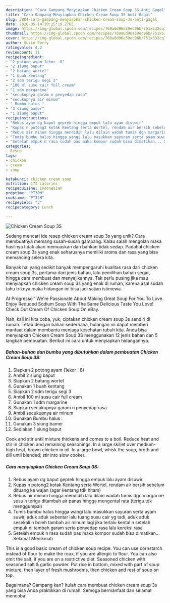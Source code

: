 ```yaml
---
description: "Cara Gampang Menyiapkan Chicken Cream Soup 3S Anti Gagal"
title: "Cara Gampang Menyiapkan Chicken Cream Soup 3S Anti Gagal"
slug: 2884-cara-gampang-menyiapkan-chicken-cream-soup-3s-anti-gagal
date: 2020-05-14T10:25:19.278Z
image: https://img-global.cpcdn.com/recipes/769a6d96a59ec96b/751x532cq70/chicken-cream-soup-3s-foto-resep-utama.jpg
thumbnail: https://img-global.cpcdn.com/recipes/769a6d96a59ec96b/751x532cq70/chicken-cream-soup-3s-foto-resep-utama.jpg
cover: https://img-global.cpcdn.com/recipes/769a6d96a59ec96b/751x532cq70/chicken-cream-soup-3s-foto-resep-utama.jpg
author: Susie Perry
ratingvalue: 4.2
reviewcount: 11
recipeingredient:
- "2 potong ayam 1ekor  8"
- "2 siung baput"
- "2 batang wortel"
- "1 buah kentang"
- "2 sdm terigu segi 3"
- "100 ml susu cair full cream"
- "1 sdm margarine"
- "secukupnya garam n penyedap rasa"
- "secukupnya air minum"
- " Bumbu halus "
- "3 siung bamer"
- "1 siung baput"
recipeinstructions:
- "Rebus ayam dg baput geprek hingga empuk lalu ayam disuwir"
- "Kupas n potong2 kotak Kentang serta Wortel, rendam air bersih sebelum dituang ke wajan (agar kentang tdk hitam)"
- "Rebus air minum hingga mendidih lalu dilain wadah tumis dgn margarine susu n terigu ditambah air panas hingga mengental rata (terigu tdk menggumpal)"
- "Tumis bumbu halus hingga wangi lalu masukkan sayuran serta ayam suwir, aduk aduk sebentar lalu tuang susu cair yg tadi, aduk aduk sesekali n boleh tambah air minum lagi jika terlalu kental n setelah empuk di tambah garam serta penyedap rasa lalu koreksi rasa"
- "Setelah empuk n rasa sudah pas maka kompor sudah bisa dimatikan... Selamat Menikmati"
categories:
- Resep
tags:
- chicken
- cream
- soup

katakunci: chicken cream soup 
nutrition: 173 calories
recipecuisine: Indonesian
preptime: "PT30M"
cooktime: "PT32M"
recipeyield: "3"
recipecategory: Lunch

---
```



![Chicken Cream Soup 3S](https://img-global.cpcdn.com/recipes/769a6d96a59ec96b/751x532cq70/chicken-cream-soup-3s-foto-resep-utama.jpg)

Sedang mencari ide resep chicken cream soup 3s yang unik? Cara membuatnya memang susah-susah gampang. Kalau salah mengolah maka hasilnya tidak akan memuaskan dan bahkan tidak sedap. Padahal chicken cream soup 3s yang enak seharusnya memiliki aroma dan rasa yang bisa memancing selera kita.

Banyak hal yang sedikit banyak mempengaruhi kualitas rasa dari chicken cream soup 3s, pertama dari jenis bahan, lalu pemilihan bahan segar, hingga cara membuat dan menyajikannya. Tak perlu pusing jika mau menyiapkan chicken cream soup 3s yang enak di rumah, karena asal sudah tahu triknya maka hidangan ini bisa jadi sajian istimewa.

At Progresso™ We&#39;re Passionate About Making Great Soup For You To Love. Enjoy Reduced Sodium Soup With The Same Delicious Taste You Love! Check Out Cream Of Chicken Soup On eBay.


Nah, kali ini kita coba, yuk, ciptakan chicken cream soup 3s sendiri di rumah. Tetap dengan bahan sederhana, hidangan ini dapat memberi manfaat dalam membantu menjaga kesehatan tubuh kita. Anda bisa menyiapkan Chicken Cream Soup 3S menggunakan 12 jenis bahan dan 5 langkah pembuatan. Berikut ini cara untuk menyiapkan hidangannya.

<!--inarticleads1-->

##### Bahan-bahan dan bumbu yang dibutuhkan dalam pembuatan Chicken Cream Soup 3S:

1. Siapkan 2 potong ayam (1ekor : 8)
1. Ambil 2 siung baput
1. Siapkan 2 batang wortel
1. Gunakan 1 buah kentang
1. Siapkan 2 sdm terigu segi 3
1. Ambil 100 ml susu cair full cream
1. Gunakan 1 sdm margarine
1. Siapkan secukupnya garam n penyedap rasa
1. Ambil secukupnya air minum
1. Gunakan  Bumbu halus :
1. Gunakan 3 siung bamer
1. Sediakan 1 siung baput


Cook and stir until mixture thickens and comes to a boil. Reduce heat and stir in chicken and remaining seasonings. In a large skillet over medium-high heat, brown chicken in oil. In a large bowl, whisk the soup, broth and dill until blended; stir into slow cooker. 

<!--inarticleads2-->

##### Cara menyiapkan Chicken Cream Soup 3S:

1. Rebus ayam dg baput geprek hingga empuk lalu ayam disuwir
1. Kupas n potong2 kotak Kentang serta Wortel, rendam air bersih sebelum dituang ke wajan (agar kentang tdk hitam)
1. Rebus air minum hingga mendidih lalu dilain wadah tumis dgn margarine susu n terigu ditambah air panas hingga mengental rata (terigu tdk menggumpal)
1. Tumis bumbu halus hingga wangi lalu masukkan sayuran serta ayam suwir, aduk aduk sebentar lalu tuang susu cair yg tadi, aduk aduk sesekali n boleh tambah air minum lagi jika terlalu kental n setelah empuk di tambah garam serta penyedap rasa lalu koreksi rasa
1. Setelah empuk n rasa sudah pas maka kompor sudah bisa dimatikan... Selamat Menikmati


This is a good basic cream of chicken soup recipe. You can use cornstarch instead of flour to make the roux, if you are allergic to flour. You can also omit the salt, if you are on a restrictive diet. Seasoned chicken with seasoned salt &amp; garlic powder. Put rice in bottom, mixed with part of soup mixture, then layer of fresh mushrooms, then chicken and rest of soup on top. 

Bagaimana? Gampang kan? Itulah cara membuat chicken cream soup 3s yang bisa Anda praktikkan di rumah. Semoga bermanfaat dan selamat mencoba!

